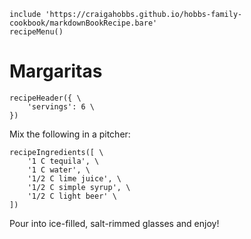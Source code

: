 ~~~ markdown-script
include 'https://craigahobbs.github.io/hobbs-family-cookbook/markdownBookRecipe.bare'
recipeMenu()
~~~

# Margaritas

~~~ markdown-script
recipeHeader({ \
    'servings': 6 \
})
~~~

Mix the following in a pitcher:

~~~ markdown-script
recipeIngredients([ \
    '1 C tequila', \
    '1 C water', \
    '1/2 C lime juice', \
    '1/2 C simple syrup', \
    '1/2 C light beer' \
])
~~~

Pour into ice-filled, salt-rimmed glasses and enjoy!
